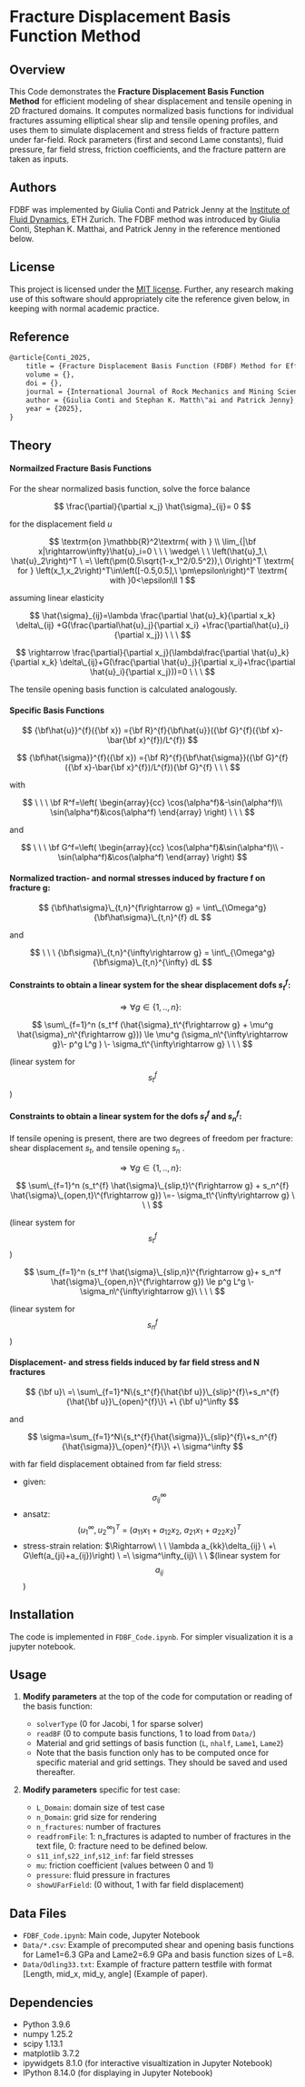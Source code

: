# Fracture Displacement Basis Function Method

## Overview

This Code demonstrates the **Fracture Displacement Basis Function Method** for efficient modeling of shear displacement and tensile opening in 2D fractured domains. It computes normalized basis functions for individual fractures assuming elliptical shear slip and tensile opening profiles, and uses them to simulate displacement and stress fields of fracture pattern under far-field. Rock parameters (first and second Lame constants), fluid pressure, far field stress, friction coefficients, and the fracture pattern are taken as inputs.

## Authors
FDBF was implemented by Giulia Conti and Patrick Jenny at the [Institute of Fluid Dynamics](http://www.ifd.mavt.ethz.ch), ETH Zurich. The FDBF method was introduced by Giulia Conti, Stephan K. Matthai, and Patrick Jenny in the reference mentioned below.

## License

This project is licensed under the [MIT license](https://opensource.org/licenses/MIT).
Further, any research making use of this software should appropriately cite the reference given below, in keeping with normal academic practice.

## Reference
```LaTeX
@article{Conti_2025,
    title = {Fracture Displacement Basis Function (FDBF) Method for Efficient Geomechanical Calculations of Fractured Rock},
    volume = {},
    doi = {},
    journal = {International Journal of Rock Mechanics and Mining Sciences},
    author = {Giulia Conti and Stephan K. Matth\"ai and Patrick Jenny},
    year = {2025},
}
```

## Theory
#### Normailzed Fracture Basis Functions
For the shear normalized basis function, solve the force balance

$$
    \frac{\partial}{\partial x_j} \hat{\sigma}_{ij}= 0
$$

for the displacement field $u$

$$
\textrm{on   }\mathbb{R}^2\textrm{ with } \\ \lim_{|\bf x|\rightarrow\infty}\hat{u}_i=0
\ \ \ \wedge\ \ \ 
\left(\hat{u}_1,\ \hat{u}_2\right)^T
\ =\ 
\left(\pm(0.5\sqrt{1-x_1^2/0.5^2}),\ 0\right)^T
\textrm{ for }
\left(x_1,x_2\right)^T\in\left([-0.5,0.5],\ \pm\epsilon\right)^T
\textrm{ with }0<\epsilon\ll 1
$$

assuming linear elasticity

$$
\hat{\sigma}_{ij}=\lambda \frac{\partial \hat{u}_k}{\partial x_k} \delta\_{ij}
+G(\frac{\partial\hat{u}_j}{\partial x_i}
+\frac{\partial\hat{u}_i}{\partial x_j})
\ \ \ 
$$

$$
\rightarrow \frac{\partial}{\partial x_j}(\lambda\frac{\partial \hat{u}_k}{\partial x_k} \delta\_{ij}+G(\frac{\partial \hat{u}_j}{\partial x_i}+\frac{\partial \hat{u}_i}{\partial x_j}))=0
\ \ \ 
$$

The tensile opening basis function is calculated analogously. 

#### Specific Basis Functions

$$
{\bf\hat{u}}^{f}({\bf x})
={\bf R}^{f}{\bf\hat{u}}({\bf G}^{f}({\bf x}-\bar{\bf x}^{f})/L^{f})
$$

$$
{\bf\hat{\sigma}}^{f}({\bf x})
={\bf R}^{f}{\bf\hat{\sigma}}({\bf G}^{f}({\bf x}-\bar{\bf x}^{f})/L^{f}){\bf G}^{f}
\ \ \ 
$$

with

$$
\ \ \ 
\bf R^f=\left(
\begin{array}{cc}
\cos(\alpha^f)&-\sin(\alpha^f)\\
\sin(\alpha^f)&\cos(\alpha^f)
\end{array}
\right)
\ \ \ 
$$

and

$$
\ \ \ 
\bf G^f=\left(
\begin{array}{cc}
\cos(\alpha^f)&\sin(\alpha^f)\\
-\sin(\alpha^f)&\cos(\alpha^f)
\end{array}
\right)
$$

#### Normalized traction- and normal stresses induced by fracture f on fracture g:

$$
{\bf\hat\sigma}\_{t,n}^{f\rightarrow g} = \int\_{\Omega^g}{\bf\hat\sigma}\_{t,n}^{f} dL
$$

and

$$
\ \ \ 
{\bf\sigma}\_{t,n}^{\infty\rightarrow g} = \int\_{\Omega^g} {\bf\sigma}\_{t,n}^{\infty} dL
$$

#### Constraints to obtain a linear system for the shear displacement dofs $s_t^f$:

$$
\Rightarrow \forall g\in\{1,..,n\}:\ \ \
$$

$$
\sum\_{f=1}^n (s_t^f (\hat{\sigma}_t\^{f\rightarrow g} + \mu^g \hat{\sigma}_n\^{f\rightarrow g}))
\le
\mu^g (\sigma_n\^{\infty\rightarrow g}\- p^g L^g ) \- \sigma_t\^{\infty\rightarrow g}
\ \ \ 
$$

(linear system for $$s_t^f$$)

#### Constraints to obtain a linear system for the dofs $s_t^f$ and $s_n^f$:
If tensile opening is present, there are two degrees of freedom per fracture: shear displacement $s_t$, and tensile opening $s_n$ . 

$$
\Rightarrow \forall g\in\{1,..,n\}:\ \ \ 
$$

$$
\sum\_{f=1}^n (s_t^{f} \hat{\sigma}\_{slip,t}\^{f\rightarrow g} + s_n^{f} \hat{\sigma}\_{open,t}\^{f\rightarrow g})
\=- \sigma_t\^{\infty\rightarrow g}
\ \ \ 
$$

(linear system for $$s_t^f$$)

$$
\sum_{f=1}^n (s_t^f \hat{\sigma}\_{slip,n}\^{f\rightarrow g}+ s_n^f \hat{\sigma}\_{open,n}\^{f\rightarrow g})
\le p^g L^g \-\sigma_n\^{\infty\rightarrow g}\
\ \ \ 
$$

(linear system for $$s_n^f$$)

#### Displacement- and stress fields induced by far field stress and N fractures

$$
{\bf u}\ =\ \sum\_{f=1}^N\{s_t^{f}{\hat{\bf u}}\_{slip}^{f}\+s_n^{f}{\hat{\bf u}}\_{open}^{f}\}\ +\ {\bf u}^\infty
$$

and

$$
\sigma=\sum_{f=1}^N\{s_t^{f}{\hat{\sigma}}\_{slip}^{f}\+s_n^{f}{\hat{\sigma}}\_{open}^{f}\}\ +\ \sigma^\infty
$$

with far field displacement obtained from far field stress:
- given: $$\sigma_{ij}^\infty$$
- ansatz: $$(u_1^\infty, u_2^\infty)^T\ =\ (a_{11}x_1\ +\ a_{12}x_2,\ a_{21}x_1\ +\ a_{22}x_2)^T$$
- stress-strain relation: $\Rightarrow\ \ \ \lambda a_{kk}\delta_{ij}
\ +\ 
G\left(a_{ji}+a_{ij})\right)
\ =\ \sigma^\infty_{ij}\ \ \ $(linear system for $$a_{ij}$$)

## Installation
The code is implemented in `FDBF_Code.ipynb`. For simpler visualization it is a jupyter notebook.

## Usage

1. **Modify parameters** at the top of the code for computation or reading of the basis function:
   - `solverType` (0 for Jacobi, 1 for sparse solver)
   - `readBF` (0 to compute basis functions, 1 to load from `Data/`)
   - Material and grid settings of basis function (`L`, `nhalf`, `Lame1`, `Lame2`)
   - Note that the basis function only has to be computed once for specific material and grid settings. They should be saved and used thereafter.

2. **Modify parameters** specific for test case:
   - `L_Domain`: domain size of test case
   - `n_Domain`: grid size for rendering 
   - `n_fractures`: number of fractures 
   - `readfromFile`: 1: n_fractures is adapted to number of fractures in the text file, 0: fracture need to be defined below.
   - `s11_inf`,`s22_inf`,`s12_inf`: far field stresses
   - `mu`: friction coefficient (values between 0 and 1)
   - `pressure`: fluid pressure in fractures
   - `showUFarField`: (0 without, 1 with far field displacement)


## Data Files

- `FDBF_Code.ipynb`: Main code, Jupyter Notebook
- `Data/*.csv`: Example of precomputed shear and opening basis functions for Lame1=6.3 GPa and Lame2=6.9 GPa and basis function sizes of L=8.
- `Data/Odling33.txt`: Example of fracture pattern testfile with format [Length, mid_x, mid_y, angle] (Example of paper).

## Dependencies

- Python 3.9.6
- numpy  1.25.2
- scipy 1.13.1
- matplotlib 3.7.2
- ipywidgets 8.1.0 (for interactive visualtization in Jupyter Notebook)
- IPython 8.14.0 (for displaying in Jupyter Notebook)










